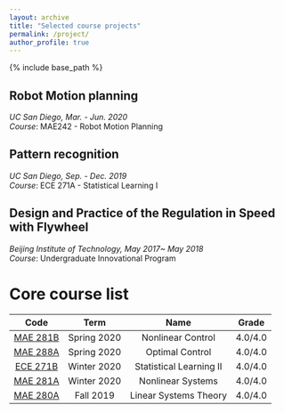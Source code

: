 ```yaml
---
layout: archive
title: "Selected course projects"
permalink: /project/
author_profile: true
---
```


{% include base_path %}

## Robot Motion planning

*UC San Diego, Mar. - Jun. 2020*  
*Course*: MAE242 - Robot Motion Planning



## Pattern recognition

*UC San Diego, Sep. - Dec. 2019*  
*Course*: ECE 271A - Statistical Learning I


## Design and Practice of the Regulation in Speed with Flywheel 

*Beijing Institute of Technology, May 2017~ May 2018*  
*Course*: Undergraduate Innovational Program

Core course list
======


| Code | Term | Name | Grade |
| :----:       | :----: | :----: | :----: |
| [MAE 281B](#) | Spring 2020 | Nonlinear Control | 4.0/4.0 |
| [MAE 288A](#) | Spring 2020 | Optimal Control | 4.0/4.0 |
| [ECE 271B](#) | Winter 2020 | Statistical Learning II | 4.0/4.0 |
| [MAE 281A](#) | Winter 2020 | Nonlinear Systems | 4.0/4.0 |
| [MAE 280A](#) | Fall 2019 | Linear Systems Theory | 4.0/4.0 |






